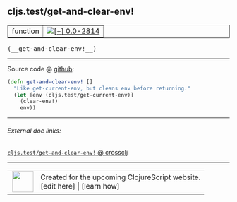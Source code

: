 ## cljs.test/get-and-clear-env!



 <table border="1">
<tr>
<td>function</td>
<td><a href="https://github.com/cljsinfo/cljs-api-docs/tree/0.0-2814"><img valign="middle" alt="[+] 0.0-2814" title="Added in 0.0-2814" src="https://img.shields.io/badge/+-0.0--2814-lightgrey.svg"></a> </td>
</tr>
</table>


 <samp>
(__get-and-clear-env!__)<br>
</samp>

---







Source code @ [github](https://github.com/clojure/clojurescript/blob/r3148/src/cljs/cljs/test.cljs#L273-L277):

```clj
(defn get-and-clear-env! []
  "Like get-current-env, but cleans env before returning."
  (let [env (cljs.test/get-current-env)]
    (clear-env!)
    env))
```

<!--
Repo - tag - source tree - lines:

 <pre>
clojurescript @ r3148
└── src
    └── cljs
        └── cljs
            └── <ins>[test.cljs:273-277](https://github.com/clojure/clojurescript/blob/r3148/src/cljs/cljs/test.cljs#L273-L277)</ins>
</pre>

-->

---



###### External doc links:

[`cljs.test/get-and-clear-env!` @ crossclj](http://crossclj.info/fun/cljs.test.cljs/get-and-clear-env%21.html)<br>

---

 <table>
<tr><td>
<img valign="middle" align="right" width="48px" src="http://i.imgur.com/Hi20huC.png">
</td><td>
Created for the upcoming ClojureScript website.<br>
[edit here] | [learn how]
</td></tr></table>

[edit here]:https://github.com/cljsinfo/cljs-api-docs/blob/master/cljsdoc/cljs.test/get-and-clear-envBANG.cljsdoc
[learn how]:https://github.com/cljsinfo/cljs-api-docs/wiki/cljsdoc-files

<!--

This information was too distracting to show to readers, but I'll leave it
commented here since it is helpful to:

- pretty-print the data used to generate this document
- and show how to retrieve that data



The API data for this symbol:

```clj
{:ns "cljs.test",
 :name "get-and-clear-env!",
 :type "function",
 :signature ["[]"],
 :source {:code "(defn get-and-clear-env! []\n  \"Like get-current-env, but cleans env before returning.\"\n  (let [env (cljs.test/get-current-env)]\n    (clear-env!)\n    env))",
          :title "Source code",
          :repo "clojurescript",
          :tag "r3148",
          :filename "src/cljs/cljs/test.cljs",
          :lines [273 277]},
 :full-name "cljs.test/get-and-clear-env!",
 :full-name-encode "cljs.test/get-and-clear-envBANG",
 :history [["+" "0.0-2814"]]}

```

Retrieve the API data for this symbol:

```clj
;; from Clojure REPL
(require '[clojure.edn :as edn])
(-> (slurp "https://raw.githubusercontent.com/cljsinfo/cljs-api-docs/catalog/cljs-api.edn")
    (edn/read-string)
    (get-in [:symbols "cljs.test/get-and-clear-env!"]))
```

-->

